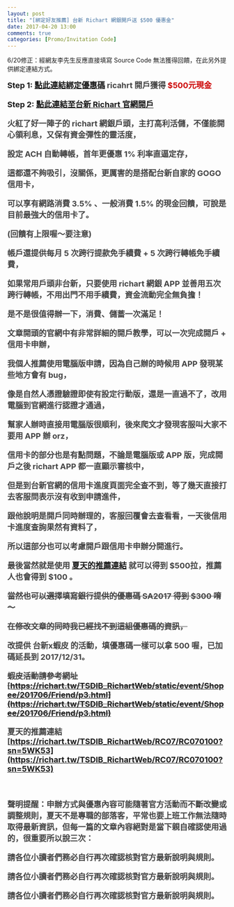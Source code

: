 ```yaml
---
layout: post
title: "[綁定好友推薦] 台新 Richart 網銀開戶送 $500 優惠金"
date: 2017-04-20 13:00
comments: true
categories: [Promo/Invitation Code]
---
```


6/20修正：經網友李先生反應直接填寫 Source Code 無法獲得回饋，在此另外提供綁定連結方式。

<strong><font size="4px">Step 1: [點此連結綁定優惠碼](https://richart.tw/TSDIB_RichartWeb/RC07/RC070100?sn=5WK53)
<font color="#444444">  ricahrt 開戶獲得 </font><font color="#CC0000">$500元現金</font>

<strong><font size="4px">Step 2: [點此連結至台新 Richart 官網開戶](https://richart.tw/TSDIB_RichartWeb/static/event/school/guide/pc.html)
<font color="#444444">

火紅了好一陣子的 richart 網銀戶頭，主打高利活儲，不僅能開心領利息，又保有資金彈性的靈活度，

設定 ACH 自動轉帳，首年更優惠 1% 利率直逼定存，

這都還不夠吸引，沒關係，更厲害的是搭配台新自家的 GOGO 信用卡，

可以享有網路消費 3.5% 、一般消費 1.5% 的現金回饋，可說是目前最強大的信用卡了。

(回饋有上限喔～要注意)

帳戶還提供每月 5 次跨行提款免手續費 + 5 次跨行轉帳免手續費，

如果常用戶頭非台新，只要使用 richart 網銀 APP 並善用五次跨行轉帳，不用出門不用手續費，資金流動完全無負擔！

是不是很值得辦一下，消費、儲蓄一次滿足！

文章開頭的官網中有非常詳細的開戶教學，可以一次完成開戶 + 信用卡申辦，

我個人**推薦使用電腦版申請**，因為自己辦的時候用 APP 發現某些地方會有 bug，

像是自然人憑證驗證即使有設定行動版，還是一直過不了，改用電腦到官網進行認證才通過，

幫家人辦時直接用電腦版很順利，後來爬文才發現客服叫大家不要用 APP 辦 orz，

信用卡的部分也是有點問題，不論是電腦版或 APP 版，完成開戶之後 richart APP 都一直顯示審核中，

但是到台新官網的信用卡進度頁面完全查不到，等了幾天直接打去客服問表示沒有收到申請進件，

跟他說明是開戶同時辦理的，客服回覆會去查看看，一天後信用卡進度查詢果然有資料了，

所以這部分也可以考慮開戶跟信用卡申辦分開進行。

最後當然就是使用  [夏天的推薦連結](https://richart.tw/TSDIB_RichartWeb/RC07/RC070100?sn=5WK53) 就可以得到 $500拉，推薦人也會得到 $100 。

~~當然也可以選擇填寫銀行提供的優惠碼 SA2017 得到 $300 唷～~~

~~在修改文章的同時我已經找不到這組優惠碼的資訊，~~

改提供 台新x蝦皮 的活動，填優惠碼一樣可以拿 500 喔，已加碼延長到 2017/12/31。

~~蝦皮活動請參考網址 [https://richart.tw/TSDIB_RichartWeb/static/event/Shopee/201706/Friend/p3.html](https://richart.tw/TSDIB_RichartWeb/static/event/Shopee/201706/Friend/p3.html)~~

夏天的推薦連結 [https://richart.tw/TSDIB_RichartWeb/RC07/RC070100?sn=5WK53](https://richart.tw/TSDIB_RichartWeb/RC07/RC070100?sn=5WK53)

<br />

聲明提醒：申辦方式與優惠內容可能隨著官方活動而不斷改變或調整規則，夏天不是專職的部落客，平常也要上班工作無法隨時取得最新資訊，但每一篇的文章內容絕對是當下親自確認使用過的，很重要所以說三次：

請各位小讀者們務必自行再次確認核對官方最新說明與規則。

請各位小讀者們務必自行再次確認核對官方最新說明與規則。

請各位小讀者們務必自行再次確認核對官方最新說明與規則。

